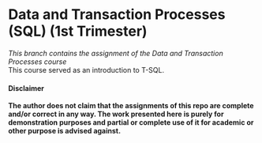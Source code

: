 # Data and Transaction Processes (SQL) (1st Trimester)

*This branch contains the assignment of the Data and Transaction Processes course*<br>
This course served as an introduction to T-SQL.

#### Disclaimer 
**The author does not claim that the assignments of this repo are complete and/or correct in any way. The work presented here is purely for demonstration purposes and partial or complete use of it for academic or other purpose is advised against.**
